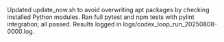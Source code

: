 Updated update_now.sh to avoid overwriting apt packages by checking installed Python modules.
Ran full pytest and npm tests with pylint integration; all passed.
Results logged in logs/codex_loop_run_20250808-0000.log.
